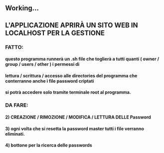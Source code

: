 ## Working...<br>

## L'APPLICAZIONE APRIRÀ UN SITO WEB IN LOCALHOST PER LA GESTIONE

### FATTO:

#### questo programma runnerà un .sh file che toglierà a tutti quanti ( owner / group / users / other ) i permessi di
#### lettura / scrittura / accesso alle directories del programma che conterranno anche i file password criptati
#### si potrà accedere solo tramite terminale root al programma.<br>

### DA FARE:

#### 2) CREAZIONE / RIMOZIONE / MODIFICA / LETTURA DELLE Password

#### 3) ogni volta che si resetta la password master tutti i file verranno eliminati.

#### 4) bottone per la ricerca delle passwords